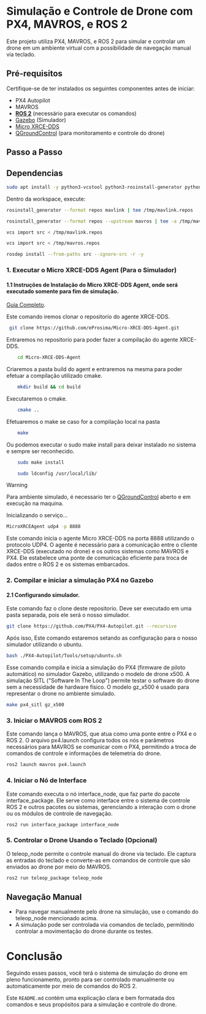 # Simulação e Controle de Drone com PX4, MAVROS, e ROS 2

Este projeto utiliza PX4, MAVROS, e ROS 2 para simular e controlar um drone em um ambiente virtual com a possibilidade de navegação manual via teclado.

## Pré-requisitos

Certifique-se de ter instalados os seguintes componentes antes de iniciar:

- PX4 Autopilot
- MAVROS
- [**ROS 2**](https://docs.ros.org/en/humble/Installation.html) (necessário para executar os comandos)
- [Gazebo](https://docs.px4.io/main/en/sim_gazebo_gz/) (Simulador)
- [Micro XRCE-DDS](https://micro-xrce-dds.docs.eprosima.com/en/latest/)
- [QGroundControl](https://qgroundcontrol.com/) (para monitoramento e controle do drone)

## Passo a Passo


## Dependencias
```bash
sudo apt install -y python3-vcstool python3-rosinstall-generator python3-osrf-pycommon python3-ament-package geographiclib-tools libasio-dev
```
Dentro da workspace, execute:

```bash
rosinstall_generator --format repos mavlink | tee /tmp/mavlink.repos
```

```bash
rosinstall_generator --format repos --upstream mavros | tee -a /tmp/mavros.repos
```
```bash
vcs import src < /tmp/mavlink.repos
```
```bash
vcs import src < /tmp/mavros.repos
```

```bash
rosdep install --from-paths src --ignore-src -r -y
```

### 1. Executar o **Micro XRCE-DDS Agent  (Para o Simulador)**

#### 1.1 Instruções de Instalação do Micro XRCE-DDS Agent, onde será executado somente para fim de simulação.
[Guia Completo](https://micro-xrce-dds.docs.eprosima.com/en/latest/installation.html).

Este comando iremos clonar o repositorio do agente XRCE-DDS.
 ```bash
  git clone https://github.com/eProsima/Micro-XRCE-DDS-Agent.git
 ```
Entraremos no repositorio para poder fazer a compilação do agente XRCE-DDS.
```bash
    cd Micro-XRCE-DDS-Agent
```
Criaremos a pasta build do agent e entraremos na mesma para poder efetuar a compilação utilizado cmake.

```bash
    mkdir build && cd build
```

Executaremos o cmake.

```bash
    cmake ..
```
Efetuaremos o make se caso for a compilação local na pasta

```bash
    make
 ```

 Ou podemos executar o sudo make install para deixar instalado no sistema e sempre ser reconhecido.
```bash
    sudo make install
```

```bash
    sudo ldconfig /usr/local/lib/
```
> [!WARNING]  
> Para ambiente simulado, é necessario ter o [QGroundControl](https://qgroundcontrol.com/) aberto e em execução na maquina.

Inicializando o serviço...
```bash
MicroXRCEAgent udp4 -p 8888
```
Este comando inicia o agente Micro XRCE-DDS na porta 8888 utilizando o protocolo UDP4. O agente é necessário para a comunicação entre o cliente XRCE-DDS (executado no drone) e os outros sistemas como MAVROS e PX4. Ele estabelece uma ponte de comunicação eficiente para troca de dados entre o ROS 2 e os sistemas embarcados.


### 2. Compilar e iniciar a simulação PX4 no Gazebo
 #### 2.1 Configurando simulador. 

 Este comando faz o clone deste repositorio. Deve ser executado em uma pasta separada, pois ele será o nosso simulador.

 ```bash
 git clone https://github.com/PX4/PX4-Autopilot.git --recursive
 ```
 Após isso, Este comando estaremos setando as configuração para o nosso simulador utilizando o ubuntu.

 ```bash
 bash ./PX4-Autopilot/Tools/setup/ubuntu.sh
 ```

Esse comando compila e inicia a simulação do PX4 (firmware de piloto automático) no simulador Gazebo, utilizando o modelo de drone x500. A simulação SITL ("Software In The Loop") permite testar o software do drone sem a necessidade de hardware físico. O modelo gz_x500 é usado para representar o drone no ambiente simulado.

```bash
make px4_sitl gz_x500
```


### 3. Iniciar o MAVROS com ROS 2
Este comando lança o MAVROS, que atua como uma ponte entre o PX4 e o ROS 2. O arquivo px4.launch configura todos os nós e parâmetros necessários para MAVROS se comunicar com o PX4, permitindo a troca de comandos de controle e informações de telemetria do drone.

```bash
ros2 launch mavros px4.launch
```



### 4. Iniciar o Nó de Interface
Este comando executa o nó interface_node, que faz parte do pacote interface_package. Ele serve como interface entre o sistema de controle ROS 2 e outros pacotes ou sistemas, gerenciando a interação com o drone ou os módulos de controle de navegação.

```bash
ros2 run interface_package interface_node
```


### 5. Controlar o Drone Usando o Teclado (Opcional)

O teleop_node permite o controle manual do drone via teclado. Ele captura as entradas do teclado e converte-as em comandos de controle que são enviados ao drone por meio do MAVROS.

```bash
ros2 run teleop_package teleop_node
```


## Navegação Manual

- Para navegar manualmente pelo drone na simulação, use o comando do teleop_node mencionado acima.
- A simulação pode ser controlada via comandos de teclado, permitindo controlar a movimentação do drone durante os testes.


# Conclusão

Seguindo esses passos, você terá o sistema de simulação do drone em pleno funcionamento, pronto para ser controlado manualmente ou automaticamente por meio de comandos do ROS 2.


Este `README.md` contém uma explicação clara e bem formatada dos comandos e seus propósitos para a simulação e controle do drone.

